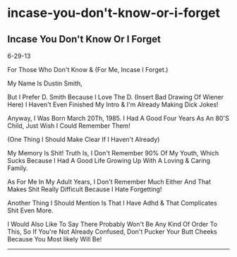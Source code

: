 # incase-you-don't-know-or-i-forget

## Incase You Don't Know Or I Forget

6-29-13

For Those Who Don't Know & (For Me, Incase I Forget.)

My Name Is Dustin Smith,

But I Prefer D. Smith Because I Love The D. (Insert Bad Drawing Of Wiener Here) I Haven't Even Finished My Intro & I'm Already Making Dick Jokes!

Anyway, I Was Born March 20Th, 1985. I Had A Good Four Years As An 80'S Child, Just Wish I Could Remember Them!

(One Thing I Should Make Clear If I Haven't Already)

My Memory Is Shit! Truth Is, I Don't Remember 90% Of My Youth, Which Sucks Because I Had A Good Life Growing Up With A Loving & Caring Family.

As For Me In My Adult Years, I Don't Remember Much Either And That Makes Shit Really Difficult Because I Hate Forgetting!

Another Thing I Should Mention Is That I Have Adhd & That Complicates Shit Even More.

I Would Also Like To Say There Probably Won't Be Any Kind Of Order To This, So If You're Not Already Confused, Don't Pucker Your Butt Cheeks Because You Most likely Will Be!

----
